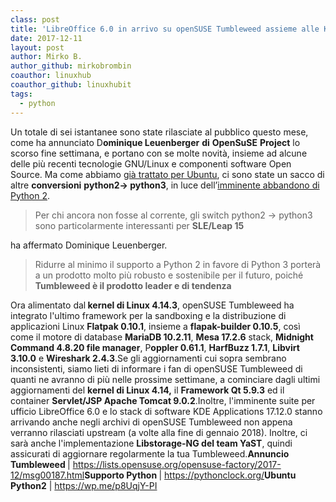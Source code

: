 ```yaml
---
class: post
title: 'LibreOffice 6.0 in arrivo su openSUSE Tumbleweed assieme alle KDE Apps 17.12'
date: 2017-12-11
layout: post
author: Mirko B.
author_github: mirkobrombin
coauthor: linuxhub
coauthor_github: linuxhubit
tags:
  - python
---
```

<span style="font-weight: 400;">Un totale di sei istantanee sono state rilasciate al pubblico questo mese, come ha annunciato D</span><b>ominique Leuenberger</b> <b>di</b> <b>OpenSuSE</b> <b>Project</b><span style="font-weight: 400;"> lo scorso fine settimana, e portano con se molte novità, insieme ad alcune delle più recenti tecnologie GNU/Linux e componenti software Open Source. Ma come abbiamo <a href="https://wp.me/p8UqjY-PI">già trattato per Ubuntu</a>, ci sono state un sacco di altre </span><b>conversioni</b> <b>python2-&gt; python3</b><span style="font-weight: 400;">, in luce dell’</span><a href="https://pythonclock.org/"><span style="font-weight: 400;">imminente abbandono di Python 2</span></a><span style="font-weight: 400;">.</span><blockquote><span style="font-weight: 400;">Per chi ancora non fosse al corrente, gli switch python2 -&gt; python3 sono particolarmente interessanti per </span><b>SLE/Leap 15</b></blockquote><span style="font-weight: 400;">ha affermato Dominique Leuenberger.</span><blockquote><span style="font-weight: 400;">Ridurre al minimo il supporto a Python 2 in favore di Python 3 porterà a un prodotto molto più robusto e sostenibile per il futuro, poiché </span><b>Tumbleweed è il prodotto leader e di tendenza</b></blockquote><span style="font-weight: 400;">Ora alimentato dal</span><b> kernel di Linux 4.14.3</b><span style="font-weight: 400;">, openSUSE Tumbleweed ha integrato l'ultimo framework per la sandboxing e la distribuzione di applicazioni Linux </span><b>Flatpak 0.10.1</b><span style="font-weight: 400;">, insieme a </span><b>flapak-builder 0.10.5</b><span style="font-weight: 400;">, così come il motore di database </span><b>MariaDB 10.2.11</b><span style="font-weight: 400;">, </span><b>Mesa 17.2.6</b><span style="font-weight: 400;"> stack, </span><b>Midnight Command 4.8.20 file manager</b><span style="font-weight: 400;">,</span> <span style="font-weight: 400;">P</span><b>oppler 0.61.1</b><span style="font-weight: 400;">, </span><b>HarfBuzz 1.7.1</b><span style="font-weight: 400;">, </span><b>Libvirt 3.10.0</b><span style="font-weight: 400;"> e </span><b>Wireshark 2.4.3</b><span style="font-weight: 400;">.</span><span style="font-weight: 400;">Se gli aggiornamenti cui sopra sembrano inconsistenti, siamo lieti di informare i fan di openSUSE Tumbleweed di quanti ne avranno di più nelle prossime settimane, a cominciare dagli ultimi aggiornamenti del </span><b>kernel di Linux 4.14,</b><span style="font-weight: 400;"> il </span><b>Framework Qt 5.9.3</b><span style="font-weight: 400;"> ed il container </span><b>Servlet/JSP Apache Tomcat 9.0.2</b><span style="font-weight: 400;">.</span><span style="font-weight: 400;">Inoltre, l'imminente suite per ufficio LibreOffice 6.0 e lo stack di software KDE Applications 17.12.0 stanno arrivando anche negli archivi di openSUSE Tumbleweed non appena verranno rilasciati upstream (a volte alla fine di gennaio 2018). Inoltre, ci sarà anche l'implementazione </span><b>Libstorage-NG del team YaST</b><span style="font-weight: 400;">, quindi assicurati di aggiornare regolarmente la tua Tumbleweed.</span><b>Annuncio Tumbleweed </b><span style="font-weight: 400;">| </span><a href="https://lists.opensuse.org/opensuse-factory/2017-12/msg00187.html"><span style="font-weight: 400;">https://lists.opensuse.org/opensuse-factory/2017-12/msg00187.html</span></a><b>Supporto Python </b><span style="font-weight: 400;">| </span><a href="https://pythonclock.org/"><span style="font-weight: 400;">https://pythonclock.org/</span></a><strong>Ubuntu Python2</strong> | <a href="https://wp.me/p8UqjY-PI">https://wp.me/p8UqjY-PI</a>